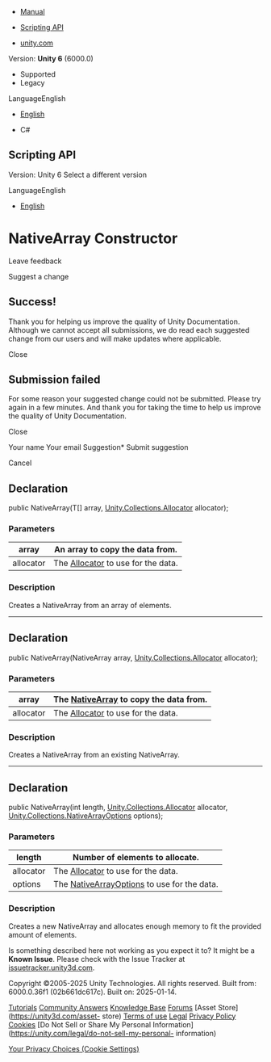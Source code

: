 [ ]()

  * [Manual](../Manual/index.html)
  * [Scripting API](../ScriptReference/index.html)

  * [unity.com](https://unity.com/)

Version: **Unity 6** (6000.0)

  * Supported
  * Legacy

LanguageEnglish

  * [English]()

  * C#

[ ](https://docs.unity3d.com)

## Scripting API

Version: Unity 6 Select a different version

LanguageEnglish

  * [English]()

# NativeArray<T0> Constructor

Leave feedback

Suggest a change

## Success!

Thank you for helping us improve the quality of Unity Documentation. Although
we cannot accept all submissions, we do read each suggested change from our
users and will make updates where applicable.

Close

## Submission failed

For some reason your suggested change could not be submitted. Please <a>try
again</a> in a few minutes. And thank you for taking the time to help us
improve the quality of Unity Documentation.

Close

Your name Your email Suggestion* Submit suggestion

Cancel

[ ]()

## Declaration

public NativeArray<T0>(T[] array,
[Unity.Collections.Allocator](Unity.Collections.Allocator.html) allocator);

### Parameters

array | An array to copy the data from.  
---|---  
allocator | The [Allocator](Unity.Collections.Allocator.html) to use for the data.  
  
### Description

Creates a NativeArray from an array of elements.

* * *

## Declaration

public NativeArray<T0>(NativeArray<T> array,
[Unity.Collections.Allocator](Unity.Collections.Allocator.html) allocator);

### Parameters

array | The [NativeArray<T0>](Unity.Collections.NativeArray_1.html) to copy the data from.  
---|---  
allocator | The [Allocator](Unity.Collections.Allocator.html) to use for the data.  
  
### Description

Creates a NativeArray from an existing NativeArray.

* * *

## Declaration

public NativeArray<T0>(int length,
[Unity.Collections.Allocator](Unity.Collections.Allocator.html) allocator,
[Unity.Collections.NativeArrayOptions](Unity.Collections.NativeArrayOptions.html)
options);

### Parameters

length | Number of elements to allocate.  
---|---  
allocator | The [Allocator](Unity.Collections.Allocator.html) to use for the data.  
options | The [NativeArrayOptions](Unity.Collections.NativeArrayOptions.html) to use for the data.  
  
### Description

Creates a new NativeArray and allocates enough memory to fit the provided
amount of elements.

Is something described here not working as you expect it to? It might be a
**Known Issue**. Please check with the Issue Tracker at
[issuetracker.unity3d.com](https://issuetracker.unity3d.com).

Copyright ©2005-2025 Unity Technologies. All rights reserved. Built from:
6000.0.36f1 (02b661dc617c). Built on: 2025-01-14.

[Tutorials](https://unity3d.com/learn) [Community
Answers](https://answers.unity3d.com) [Knowledge
Base](https://support.unity3d.com/hc/en-us)
[Forums](https://forum.unity3d.com) [Asset Store](https://unity3d.com/asset-
store) [Terms of use](https://docs.unity3d.com/Manual/TermsOfUse.html)
[Legal](https://unity.com/legal) [Privacy
Policy](https://unity.com/legal/privacy-policy)
[Cookies](https://unity.com/legal/cookie-policy) [Do Not Sell or Share My
Personal Information](https://unity.com/legal/do-not-sell-my-personal-
information)

[Your Privacy Choices (Cookie Settings)](javascript:void\(0\);)


